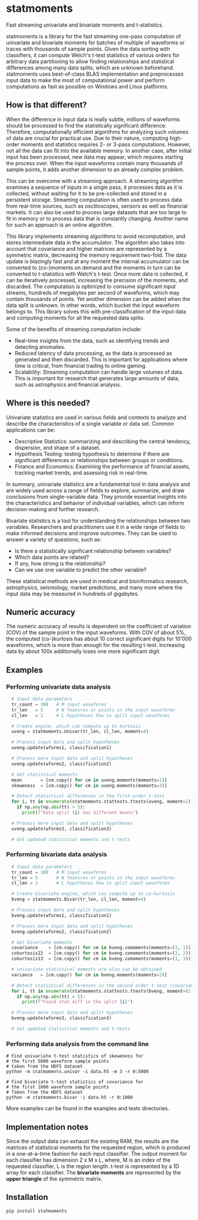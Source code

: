 # statmoments

Fast streaming univariate and bivariate moments and t-statistics.

statmoments is a library for the fast streaming one-pass computation of univariate and bivariate moments for batches of multiple of waveforms or traces with thousands of sample points. Given the data sorting with classifiers, it can compute Welch's t-test statistics of various orders for arbitrary data partitioning to allow finding relationships and statistical differences among many data splits, which are unknown beforehand. statmoments uses best-of-class BLAS implementation and preprocesses input data to make the most of computational power and perform computations as fast as possible on Windows and Linux platforms.

## How is that different?

When the difference in input data is really subtle, millions of waveforms should be processed to find the statistically significant difference. Therefore, computationally efficient algorithms for analyzing such volumes of data are crucial for practical use. Due to their nature, computing high-order moments and statistics requires 2- or 3-pass computations. However, not all the data can fit into the available memory. In another case, after initial input has been processed, new data may appear, which requires starting the process over. When the input waveforms contain many thousands of sample points, it adds another dimension to an already complex problem.

This can be overcome with a streaming approach. A streaming algorithm examines a sequence of inputs in a single pass, it processes data as it is collected, without waiting for it to be pre-collected and stored in a persistent storage. Streaming computation is often used to process data from real-time sources, such as oscilloscopes, sensors as well as financial markets. It can also be used to process large datasets that are too large to fit in memory or to process data that is constantly changing. Another name for such an approach is an online algorithm.

This library implements streaming algorithms to avoid recomputation, and stores intermediate data in the accumulator. The algorithm also takes into account that covariance and higher matrices are represented by a symmetric matrix, decreasing the memory requirement two-fold. The data update is blazingly fast and at any moment the internal accumulator can be converted to (co-)moments on demand and the moments in turn can be converted to t-statistics with Welch's t-test. Once more data is collected, it can be iteratively processed, increasing the precision of the moments, and discarded. The computation is optimized to consume significant input streams, hundreds of megabytes per second of waveforms, which may contain thousands of points.
Yet another dimension can be added when the data split is unknown. In other words, which bucket the input waveform belongs to. This library solves this with pre-classification of the input data and computing moments for all the requested data splits.

Some of the benefits of streaming computation include:

- Real-time insights from the data, such as identifying trends and detecting anomalies.
- Reduced latency of data processing, as the data is processed as generated and then discarded. This is important for applications where time is critical, from financial trading to online gaming.
- Scalability: Streaming computation can handle large volumes of data. This is important for research that generates large amounts of data, such as astrophysics and financial analysis.

## Where is this needed?

Univariate statistics are used in various fields and contexts to analyze and describe the characteristics of a single variable or data set. Common applications can be:

- Descriptive Statistics: summarizing and describing the central tendency, dispersion, and shape of a dataset.
- Hypothesis Testing: testing hypothesis to determine if there are significant differences or relationships between groups or conditions.
- Finance and Economics: Examining the performance of financial assets, tracking market trends, and assessing risk in real-time.

In summary, univariate statistics are a fundamental tool in data analysis and are widely used across a range of fields to explore, summarize, and draw conclusions from single-variable data. They provide essential insights into the characteristics and behavior of individual variables, which can inform decision-making and further research.

Bivariate statistics is a tool for understanding the relationships between two variables. Researchers and practitioners use it in a wide range of fields to make informed decisions and improve outcomes. They can be used to answer a variety of questions, such as:

- Is there a statistically significant relationship between variables?
- Which data points are related?
- If any, how strong is the relationship?
- Can we use one variable to predict the other variable?

These statistical methods are used in medical and bioinformatics research, astrophysics, seismology, market predictions, and many more where the input data may be measured in hundreds of gigabytes.

## Numeric accuracy

The numeric accuracy of results is dependent on the coefficient of variation (COV) of the sample point in the input waveforms. With COV of about 5%, the computed (co-)kurtosis has about 10 correct significant digits for 10'000 waveforms, which is more than enough for the resulting t-test. Increasing data by about 100x additionally loses one more significant digit.

## Examples

### Performing univariate data analysis

```python
  # Input data parameters
  tr_count = 100   # M input waveforms
  tr_len   = 5     # N features or points in the input waveforms
  cl_len   = 2     # L hypotheses how to split input waveforms

  # Create engine, which can compute up to kurtosis
  uveng = statmoments.Univar(tr_len, cl_len, moment=4)

  # Process input data and split hypotheses
  uveng.update(wforms1, classification1)

  # Process more input data and split hypotheses
  uveng.update(wforms2, classification2)

  # Get statistical moments
  mean       = [cm.copy() for cm in uveng.moments(moments=1)]
  skeweness  = [cm.copy() for cm in uveng.moments(moments=3)]

  # Detect statistical differences in the first-order t-test
  for i, tt in enumerate(statmoments.stattests.ttests(uveng, moment=1)):
    if np.any(np.abs(tt) > 5):
      print(f"Data split {i} has different means")

  # Process more input data and split hypotheses
  uveng.update(wforms3, classification3)

  # Get updated statistical moments and t-tests
```

### Performing bivariate data analysis

```python
  # Input data parameters
  tr_count = 100   # M input waveforms
  tr_len = 5       # N features or points in the input waveforms
  cl_len = 2       # L hypotheses how to split input waveforms

  # Create bivariate engine, which can compute up to co-kurtosis
  bveng = statmoments.Bivar(tr_len, cl_len, moment=4)

  # Process input data and split hypotheses
  bveng.update(wforms1, classification1)

  # Process more input data and split hypotheses
  bveng.update(wforms2, classification2)

  # Get bivariate moments
  covariance    = [cm.copy() for cm in bveng.comoments(moments=(1, 1))]
  cokurtosis22  = [cm.copy() for cm in bveng.comoments(moments=(2, 2))]
  cokurtosis13  = [cm.copy() for cm in bveng.comoments(moments=(1, 3))]

  # univariate statistical moments are also can be obtained
  variance   = [cm.copy() for cm in bveng.moments(moments=2)]

  # Detect statistical differences in the second order t-test (covariances)
  for i, tt in enumerate(statmoments.stattests.ttests(bveng, moment=(1,1))):
    if np.any(np.abs(tt) > 5):
      print(f"Found stat diff in the split {i}")

  # Process more input data and split hypotheses
  bveng.update(wforms3, classification3)

  # Get updated statistical moments and t-tests
```

### Performing data analysis from the command line

```shell
# Find univariate t-test statistics of skeweness for
# the first 5000 waveform sample points
# taken from the HDF5 dataset
python -m statmoments.univar -i data.h5 -m 3 -r 0:5000

# Find bivariate t-test statistics of covariance for
# the first 1000 waveform sample points
# Taken from the HDF5 dataset
python -m statmoments.bivar -i data.h5 -r 0:1000
```

More examples can be found in the examples and tests directories.

## Implementation notes

Since the output data can exhaust the existing RAM, the results are the matrices of statistical moments for the requested region, which is produced in a one-at-a-time fashion for each input classifier. The output moment for each classifier has dimension 2 x M x L, where, M is an index of the requested classifier, L is the region length. t-test is represented by a 1D array for each classifier.
The **bivariate moments** are represented by the **upper triangle** of the symmetric matrix.


## Installation

```shell
pip install statmoments
```
